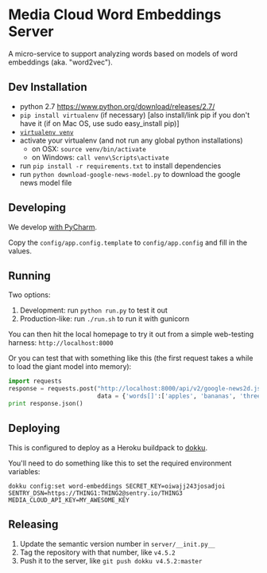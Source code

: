 Media Cloud Word Embeddings Server
==================================

A micro-service to support analyzing words based on models of word embeddings (aka. "word2vec").

Dev Installation
----------------

 * python 2.7 https://www.python.org/download/releases/2.7/
 * `pip install virtualenv` (if necessary) [also install/link pip if you don't have it (if on Mac OS, use sudo easy_install pip)]
 * [`virtualenv venv`](https://virtualenv.pypa.io/en/stable/)
 * activate your virtualenv (and not run any global python installations)
   * on OSX: `source venv/bin/activate`
   * on Windows: `call venv\Scripts\activate`
 * run `pip install -r requirements.txt` to install dependencies
 * run `python download-google-news-model.py` to download the google news model file
 
Developing
----------

We develop [with PyCharm](https://www.jetbrains.com/pycharm/).

Copy the `config/app.config.template` to `config/app.config` and fill in the values.

Running
-------

Two options:
 1. Development: run `python run.py` to test it out  
 2. Production-like: run `./run.sh` to run it with gunicorn

You can then hit the local homepage to try it out from a simple web-testing harness: `http://localhost:8000`

Or you can test that with something like this (the first request takes a while to load the giant model into memory):

```python
import requests
response = requests.post("http://localhost:8000/api/v2/google-news2d.json",
                         data = {'words[]':['apples', 'bananas', 'three']})
print response.json()
```

Deploying
---------

This is configured to deploy as a Heroku buildpack to [dokku](http://dokku.viewdocs.io/dokku/).

You'll need to do something like this to set the required environment variables:

`dokku config:set word-embeddings SECRET_KEY=oiwajj243josadjoi SENTRY_DSN=https://THING1:THING2@sentry.io/THING3 MEDIA_CLOUD_API_KEY=MY_AWESOME_KEY`

Releasing
---------

1. Update the semantic version number in `server/__init.py__`
2. Tag the repository with that number, like `v4.5.2`
3. Push it to the server, like `git push dokku v4.5.2:master`
